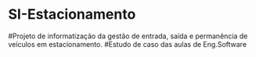 # SI-Estacionamento
#Projeto de informatização da gestão de entrada, saída e permanência de veículos em estacionamento.
#Estudo de caso das aulas de Eng.Software
